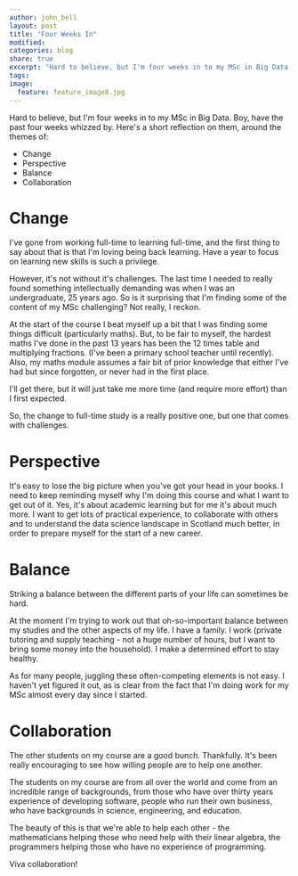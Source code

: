 ```yaml
---
author: john_bell
layout: post
title: "Four Weeks In"
modified:
categories: blog
share: true
excerpt: "Hard to believe, but I'm four weeks in to my MSc in Big Data. Boy, have the past four weeks whizzed by. Here's a short reflection on them."
tags: 
image:
  feature: feature_image8.jpg
---
```

  
  
Hard to believe, but I'm four weeks in to my MSc in Big Data. Boy, have the past four weeks whizzed by. Here's a short reflection on them, around the themes of:

* Change
* Perspective 
* Balance
* Collaboration

# Change

I've gone from working full-time to learning full-time, and the first thing to say about that is that I'm loving being back learning. Have a year to focus on learning new skills is such a privilege. 

However, it's not without it's challenges. The last time I needed to really found something intellectually demanding was when I was an undergraduate, 25 years ago. So is it surprising that I'm finding some of the content of my MSc challenging? Not really, I reckon. 

At the start of the course I beat myself up a bit that I was finding some things difficult (particularly maths). But, to be fair to myself, the hardest maths I've done in the past 13 years has been the 12 times table and multiplying fractions. (I've been a primary school teacher until recently). Also, my maths module assumes a fair bit of prior knowledge that either I've had but since forgotten, or never had in the first place.

I'll get there, but it will just take me more time (and require more effort) than I first expected.

So, the change to full-time study is a really positive one, but one that comes with challenges.

# Perspective 

It's easy to lose the big picture when you've got your head in your books. I need to keep reminding myself why I'm doing this course and what I want to get out of it. Yes, it's about academic learning but for me it's about much more. I want to get lots of practical experience, to collaborate with others and to understand the data science landscape in Scotland much better, in order to prepare myself for the start of a new career.


# Balance

Striking a balance between the different parts of your life can sometimes be hard. 

At the moment I'm trying to work out that oh-so-important balance between my studies and the other aspects of my life. I have a family. I work (private tutoring and supply teaching - not a huge number of hours, but I want to bring some money into the household). I make a determined effort to stay healthy. 

As for many people, juggling these often-competing elements is not easy. I haven't yet figured it out, as is clear from the fact that I'm doing work for my MSc almost every day since I started. 


# Collaboration

The other students on my course are a good bunch. Thankfully. It's been really encouraging to see how willing people are to help one another. 

The students on my course are from all over the world and come from an incredible range of backgrounds, from those who have over thirty years experience of developing software, people who run their own business, who have backgrounds in science, engineering, and education.

The beauty of this is that we're able to help each other - the mathematicians helping those who need help with their linear algebra, the programmers helping those who have no experience of programming. 

Viva collaboration!